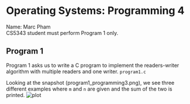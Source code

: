 # Operating Systems: Programming 4
Name: Marc Pham  
CS5343 student must perform Program 1 only.
## Program 1
Program 1 asks us to write a C program to implement the readers-writer algorithm with multiple readers and one writer. `program1.c`  

Looking at the snapshot (program1_programming3.png), we see three different examples where `m` and `n` are given and the sum of the two is printed.
![plot](program1_programming3.png)

